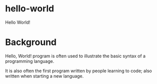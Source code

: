 # hello-world

Hello World!

# Background
Hello, World! program is often used to illustrate the basic syntax of a programming language. 

It is also often the first program written by people learning to code; also written when starting a new language.
